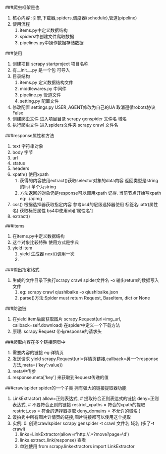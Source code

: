 ###爬虫框架是也
1. 核心内容 :引擎,下载器,spiders,调度器(schedule),管道(pipeline)
2. 使用流程
    1. items.py中定义数据结构
    2. spiders中创建文件爬取数据
    3. pipelines.py中操作数据存储数据
 
###使用
1. 创建项目 scrapy startproject 项目名称
2. 有__init__.py 是一个包 可导入
3. 目录结构
    1. items.py 定义数据结构文件
    2. middlewares.py 中间件
    3. pipeline.py 管道文件
    4. setting.py 配置文件
4. 修改配置 settings.py USER_AGENT修改为自己的UA 取消遵循robots协议False
5. 创建爬虫文件 进入项目目录 scrapy genspider 文件名 域名
6. 执行爬虫文件 进入spiders文件夹 scrapy crawl 文件名

###response属性和方法
1. text 字符串对象
2. body 字节
3. url
4. status
5. headers
6. xpath() 使用xpath 
    1. 获得的内容使用extract()获取selector对象的data内容 返回类型是string的list 单个为string 
    2. 方法返回的对象仍是response可以调用xpath 记得. 当前节点开始写xpath eg: ./a/img   
7. css() 根据选择器获取指定内容  参考bs4的层级选择器使用 标签名::attr(属性名)  获取标签属性  bs4中使用obj['属性名']
8. extract() 

###items
1. 在items.py中定义数据结构 
2. 这个对象比较特殊 使用方式是字典
3. yield item 
    1. yield 生成器  next()调用一次 
    2. 

###输出指定格式
1. 生成的文件目录下执行scrapy crawl spider文件名 -o 输出return的数据写入文件
    1. eg: scrapy crawl qiushibaike -o qiushibaike.json
    2. parse()方法:Spider must return Request, BaseItem, dict or None

###防盗链
1. 在yield item后面获取图片 scrapy.Request(url=img_url, callback=self.download) 在spider中定义一个下载方法
2. 原理: scrapy.Request 带有response的请求头

###爬取内容在多个链接网页中
1. 需要内容的链接    eg:详情页
2. 发送请求  yield scrapy.Request(url=详情页链接,callback=另一个response方法,meta={'key':value})
3. meta中传参
4. response.meta['key'] 来获取到Request传递的值

###crawlspider spider的一个子类 拥有强大的链接提取器功能
1. LinkExtractor(
    allow=正则表达式, # 提取符合正则表达式的链接
    deny=正则表达式, # 不要符合正则的链接
    restrict_xpaths = 符合的xpath的提取
    restrict_css = 符合的选择器提取
    deny_domains = 不允许的域名
)
2. 饭拍秀中所有图片详情页的链接,图片链接都可以使用这个提取
3. 实例: 
    0. 创建crawlspider   scrapy genspider -t crawl 文件名 域名        (多了-t crawl)
    1. links=LinkExtractor(allow=r'http://.*?move?page=\d')
    2. links.extract_link(response)  查看
    3. 单独使用 from scrapy.linkextractors import LinkExtractor


